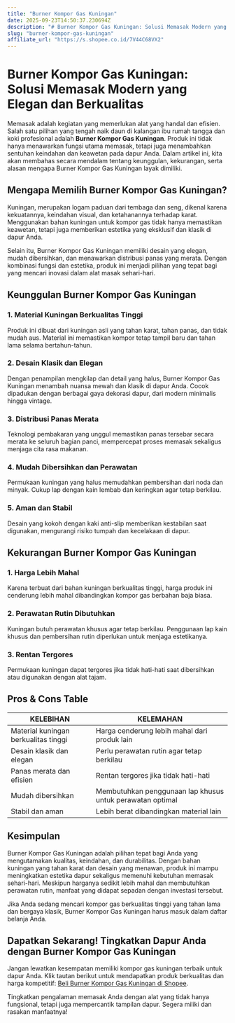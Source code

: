 ```yaml
---
title: "Burner Kompor Gas Kuningan"
date: 2025-09-23T14:50:37.230694Z
description: "# Burner Kompor Gas Kuningan: Solusi Memasak Modern yang Elegan dan Berkualitas..."
slug: "burner-kompor-gas-kuningan"
affiliate_url: "https://s.shopee.co.id/7V44C68VX2"
---
```

# Burner Kompor Gas Kuningan: Solusi Memasak Modern yang Elegan dan Berkualitas

Memasak adalah kegiatan yang memerlukan alat yang handal dan efisien. Salah satu pilihan yang tengah naik daun di kalangan ibu rumah tangga dan koki profesional adalah **Burner Kompor Gas Kuningan**. Produk ini tidak hanya menawarkan fungsi utama memasak, tetapi juga menambahkan sentuhan keindahan dan keawetan pada dapur Anda. Dalam artikel ini, kita akan membahas secara mendalam tentang keunggulan, kekurangan, serta alasan mengapa Burner Kompor Gas Kuningan layak dimiliki.

## Mengapa Memilih Burner Kompor Gas Kuningan?

Kuningan, merupakan logam paduan dari tembaga dan seng, dikenal karena kekuatannya, keindahan visual, dan ketahanannya terhadap karat. Menggunakan bahan kuningan untuk kompor gas tidak hanya memastikan keawetan, tetapi juga memberikan estetika yang eksklusif dan klasik di dapur Anda.

Selain itu, Burner Kompor Gas Kuningan memiliki desain yang elegan, mudah dibersihkan, dan menawarkan distribusi panas yang merata. Dengan kombinasi fungsi dan estetika, produk ini menjadi pilihan yang tepat bagi yang mencari inovasi dalam alat masak sehari-hari.

## Keunggulan Burner Kompor Gas Kuningan

### 1. Material Kuningan Berkualitas Tinggi
Produk ini dibuat dari kuningan asli yang tahan karat, tahan panas, dan tidak mudah aus. Material ini memastikan kompor tetap tampil baru dan tahan lama selama bertahun-tahun.

### 2. Desain Klasik dan Elegan
Dengan penampilan mengkilap dan detail yang halus, Burner Kompor Gas Kuningan menambah nuansa mewah dan klasik di dapur Anda. Cocok dipadukan dengan berbagai gaya dekorasi dapur, dari modern minimalis hingga vintage.

### 3. Distribusi Panas Merata
Teknologi pembakaran yang unggul memastikan panas tersebar secara merata ke seluruh bagian panci, mempercepat proses memasak sekaligus menjaga cita rasa makanan.

### 4. Mudah Dibersihkan dan Perawatan
Permukaan kuningan yang halus memudahkan pembersihan dari noda dan minyak. Cukup lap dengan kain lembab dan keringkan agar tetap berkilau.

### 5. Aman dan Stabil
Desain yang kokoh dengan kaki anti-slip memberikan kestabilan saat digunakan, mengurangi risiko tumpah dan kecelakaan di dapur.

## Kekurangan Burner Kompor Gas Kuningan

### 1. Harga Lebih Mahal
Karena terbuat dari bahan kuningan berkualitas tinggi, harga produk ini cenderung lebih mahal dibandingkan kompor gas berbahan baja biasa.

### 2. Perawatan Rutin Dibutuhkan
Kuningan butuh perawatan khusus agar tetap berkilau. Penggunaan lap kain khusus dan pembersihan rutin diperlukan untuk menjaga estetikanya.

### 3. Rentan Tergores
Permukaan kuningan dapat tergores jika tidak hati-hati saat dibersihkan atau digunakan dengan alat tajam.

## Pros & Cons Table

| KELEBIHAN | KELEMAHAN |
|---|---|
| Material kuningan berkualitas tinggi | Harga cenderung lebih mahal dari produk lain |
| Desain klasik dan elegan | Perlu perawatan rutin agar tetap berkilau |
| Panas merata dan efisien | Rentan tergores jika tidak hati-hati |
| Mudah dibersihkan | Membutuhkan penggunaan lap khusus untuk perawatan optimal |
| Stabil dan aman | Lebih berat dibandingkan material lain |

## Kesimpulan

Burner Kompor Gas Kuningan adalah pilihan tepat bagi Anda yang mengutamakan kualitas, keindahan, dan durabilitas. Dengan bahan kuningan yang tahan karat dan desain yang menawan, produk ini mampu meningkatkan estetika dapur sekaligus memenuhi kebutuhan memasak sehari-hari. Meskipun harganya sedikit lebih mahal dan membutuhkan perawatan rutin, manfaat yang didapat sepadan dengan investasi tersebut.

Jika Anda sedang mencari kompor gas berkualitas tinggi yang tahan lama dan bergaya klasik, Burner Kompor Gas Kuningan harus masuk dalam daftar belanja Anda.

## Dapatkan Sekarang! Tingkatkan Dapur Anda dengan Burner Kompor Gas Kuningan

Jangan lewatkan kesempatan memiliki kompor gas kuningan terbaik untuk dapur Anda. Klik tautan berikut untuk mendapatkan produk berkualitas dan harga kompetitif: [Beli Burner Kompor Gas Kuningan di Shopee](https://s.shopee.co.id/7V44C68VX2).

Tingkatkan pengalaman memasak Anda dengan alat yang tidak hanya fungsional, tetapi juga mempercantik tampilan dapur. Segera miliki dan rasakan manfaatnya!